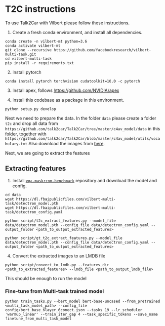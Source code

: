 # T2C instructions

To use Talk2Car with Vilbert please follow these instructions.

1. Create a fresh conda environment, and install all dependencies.

```text
conda create -n vilbert-mt python=3.6
conda activate vilbert-mt
git clone --recursive https://github.com/facebookresearch/vilbert-multi-task.git
cd vilbert-multi-task
pip install -r requirements.txt
```

2. Install pytorch
```
conda install pytorch torchvision cudatoolkit=10.0 -c pytorch
```

3. Install apex, follows https://github.com/NVIDIA/apex

4. Install this codebase as a package in this environment.
```text
python setup.py develop
```

Next we need to prepare the data.
In the folder ``data`` please create a folder `t2c` and drop all data from 
`https://github.com/talk2car/Talk2Car/tree/master/c4av_model/data` in this folder, together with `https://github.com/talk2car/Talk2Car/blob/master/c4av_model/utils/vocabulary.txt`
Also download the images from [here](https://drive.google.com/file/d/1bhcdej7IFj5GqfvXGrHGPk2Knxe77pek/view).

Next, we are going to extract the features

## Extracting features

1. Install [`vqa-maskrcnn-benchmark`](https://gitlab.com/vedanuj/vqa-maskrcnn-benchmark) repository and download the model and config. 

```text
cd data
wget https://dl.fbaipublicfiles.com/vilbert-multi-task/detectron_model.pth
wget https://dl.fbaipublicfiles.com/vilbert-multi-task/detectron_config.yaml
```

```text
python script/t2c_extract_features.py --model_file data/detectron_model.pth --config_file data/detectron_config.yaml --output_folder <path_to_output_extracted_features>
```

```text
python script/gt_t2c_extract_features.py --model_file data/detectron_model.pth --config_file data/detectron_config.yaml --output_folder <path_to_output_extracted_features>
```

4. Convert the extracted images to an LMDB file

```text
python script/convert_to_lmdb.py --features_dir <path_to_extracted_features> --lmdb_file <path_to_output_lmdb_file>
```
This should be enough to run the model

### Fine-tune from Multi-task trained model

```
python train_tasks.py --bert_model bert-base-uncased --from_pretrained <multi_task_model_path> --config_file config/bert_base_6layer_6conect.json --tasks 19 --lr_scheduler 'warmup_linear' --train_iter_gap 4 --task_specific_tokens --save_name finetune_from_multi_task_model
```
 